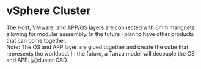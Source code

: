 # vSphere Cluster
The Host, VMware, and APP/OS layers are connected with 6mm mangnets allowing for modular asssembly.
In the future I plan to have other products that can come together.   
Note: The OS and APP layer are glued together and create the cube that represents the workload. In the future, a Tanzu model will decouple the OS and APP.
![cluster CAD](https://user-images.githubusercontent.com/66496094/143263511-6aec0a9a-ece4-43eb-99bc-269ca7b197e2.jpeg)
